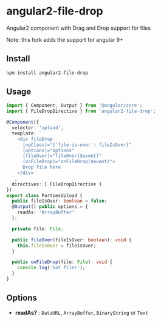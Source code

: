 # angular2-file-drop

Angular2 component with Drag and Drop support for files

Note: this fork adds the support for angular 9+

## Install

```bash
npm install angular2-file-drop
```

## Usage

```ts
import { Component, Output } from '@angular/core';
import { FileDropDirective } from 'angular2-file-drop';

@Component({
  selector: 'upload',
  template: `
    <div fileDrop
      [ngClass]="{'file-is-over': fileIsOver}"
      [options]="options"
      (fileOver)="fileOver($event)"
      (onFileDrop)="onFileDrop($event)">
      Drop file here
    </div>
  `,
  directives: [ FileDropDirective ]
})
export class PartiesUpload {
  public fileIsOver: boolean = false;
  @Output() public options = {
    readAs: 'ArrayBuffer'
  };

  private file: File;

  public fileOver(fileIsOver: boolean): void {
    this.fileIsOver = fileIsOver;
  }

  public onFileDrop(file: File): void {
    console.log('Got file!');
  }
}

```

## Options

- **readAs?** : `DataURL`, `ArrayBuffer`, `BinaryString` or `Text`
